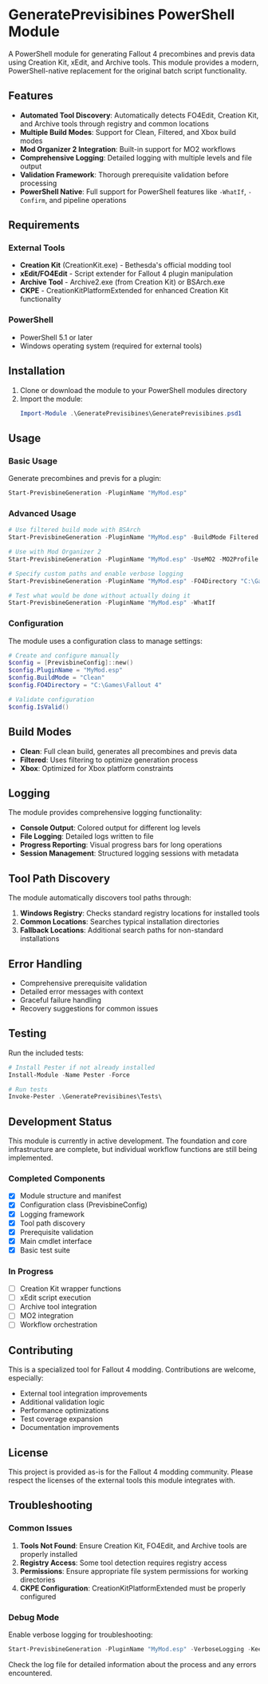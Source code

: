 # GeneratePrevisibines PowerShell Module

A PowerShell module for generating Fallout 4 precombines and previs data using Creation Kit, xEdit, and Archive tools. This module provides a modern, PowerShell-native replacement for the original batch script functionality.

## Features

- **Automated Tool Discovery**: Automatically detects FO4Edit, Creation Kit, and Archive tools through registry and common locations
- **Multiple Build Modes**: Support for Clean, Filtered, and Xbox build modes
- **Mod Organizer 2 Integration**: Built-in support for MO2 workflows
- **Comprehensive Logging**: Detailed logging with multiple levels and file output
- **Validation Framework**: Thorough prerequisite validation before processing
- **PowerShell Native**: Full support for PowerShell features like `-WhatIf`, `-Confirm`, and pipeline operations

## Requirements

### External Tools
- **Creation Kit** (CreationKit.exe) - Bethesda's official modding tool
- **xEdit/FO4Edit** - Script extender for Fallout 4 plugin manipulation
- **Archive Tool** - Archive2.exe (from Creation Kit) or BSArch.exe
- **CKPE** - CreationKitPlatformExtended for enhanced Creation Kit functionality

### PowerShell
- PowerShell 5.1 or later
- Windows operating system (required for external tools)

## Installation

1. Clone or download the module to your PowerShell modules directory
2. Import the module:
   ```powershell
   Import-Module .\GeneratePrevisibines\GeneratePrevisibines.psd1
   ```

## Usage

### Basic Usage

Generate precombines and previs for a plugin:
```powershell
Start-PrevisbineGeneration -PluginName "MyMod.esp"
```

### Advanced Usage

```powershell
# Use filtered build mode with BSArch
Start-PrevisbineGeneration -PluginName "MyMod.esp" -BuildMode Filtered -UseBSArch

# Use with Mod Organizer 2
Start-PrevisbineGeneration -PluginName "MyMod.esp" -UseMO2 -MO2Profile "Default"

# Specify custom paths and enable verbose logging
Start-PrevisbineGeneration -PluginName "MyMod.esp" -FO4Directory "C:\Games\Fallout 4" -VerboseLogging

# Test what would be done without actually doing it
Start-PrevisbineGeneration -PluginName "MyMod.esp" -WhatIf
```

### Configuration

The module uses a configuration class to manage settings:

```powershell
# Create and configure manually
$config = [PrevisbineConfig]::new()
$config.PluginName = "MyMod.esp"
$config.BuildMode = "Clean"
$config.FO4Directory = "C:\Games\Fallout 4"

# Validate configuration
$config.IsValid()
```

## Build Modes

- **Clean**: Full clean build, generates all precombines and previs data
- **Filtered**: Uses filtering to optimize generation process
- **Xbox**: Optimized for Xbox platform constraints

## Logging

The module provides comprehensive logging functionality:

- **Console Output**: Colored output for different log levels
- **File Logging**: Detailed logs written to file
- **Progress Reporting**: Visual progress bars for long operations
- **Session Management**: Structured logging sessions with metadata

## Tool Path Discovery

The module automatically discovers tool paths through:

1. **Windows Registry**: Checks standard registry locations for installed tools
2. **Common Locations**: Searches typical installation directories
3. **Fallback Locations**: Additional search paths for non-standard installations

## Error Handling

- Comprehensive prerequisite validation
- Detailed error messages with context
- Graceful failure handling
- Recovery suggestions for common issues

## Testing

Run the included tests:
```powershell
# Install Pester if not already installed
Install-Module -Name Pester -Force

# Run tests
Invoke-Pester .\GeneratePrevisibines\Tests\
```

## Development Status

This module is currently in active development. The foundation and core infrastructure are complete, but individual workflow functions are still being implemented.

### Completed Components
- [x] Module structure and manifest
- [x] Configuration class (PrevisbineConfig)
- [x] Logging framework
- [x] Tool path discovery
- [x] Prerequisite validation
- [x] Main cmdlet interface
- [x] Basic test suite

### In Progress
- [ ] Creation Kit wrapper functions
- [ ] xEdit script execution
- [ ] Archive tool integration
- [ ] MO2 integration
- [ ] Workflow orchestration

## Contributing

This is a specialized tool for Fallout 4 modding. Contributions are welcome, especially:

- External tool integration improvements
- Additional validation logic
- Performance optimizations
- Test coverage expansion
- Documentation improvements

## License

This project is provided as-is for the Fallout 4 modding community. Please respect the licenses of the external tools this module integrates with.

## Troubleshooting

### Common Issues

1. **Tools Not Found**: Ensure Creation Kit, FO4Edit, and Archive tools are properly installed
2. **Registry Access**: Some tool detection requires registry access
3. **Permissions**: Ensure appropriate file system permissions for working directories
4. **CKPE Configuration**: CreationKitPlatformExtended must be properly configured

### Debug Mode

Enable verbose logging for troubleshooting:
```powershell
Start-PrevisbineGeneration -PluginName "MyMod.esp" -VerboseLogging -KeepTempFiles
```

Check the log file for detailed information about the process and any errors encountered.
